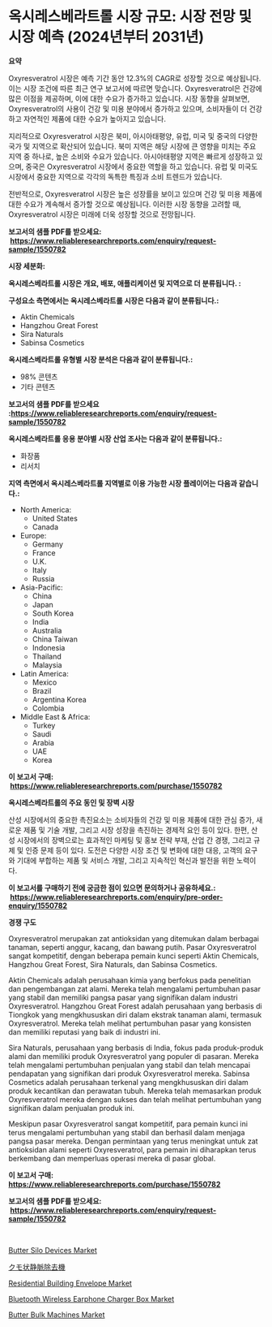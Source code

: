 <p><h1>옥시레스베라트롤 시장 규모: 시장 전망 및 시장 예측 (2024년부터 2031년)</h1></p><p><strong>요약</strong></p>
<p><p>Oxyresveratrol 시장은 예측 기간 동안 12.3%의 CAGR로 성장할 것으로 예상됩니다. 이는 시장 조건에 따른 최근 연구 보고서에 따르면 맞습니다. Oxyresveratrol은 건강에 많은 이점을 제공하며, 이에 대한 수요가 증가하고 있습니다. 시장 동향을 살펴보면, Oxyresveratrol의 사용이 건강 및 미용 분야에서 증가하고 있으며, 소비자들이 더 건강하고 자연적인 제품에 대한 수요가 높아지고 있습니다.</p><p>지리적으로 Oxyresveratrol 시장은 북미, 아시아태평양, 유럽, 미국 및 중국의 다양한 국가 및 지역으로 확산되어 있습니다. 북미 지역은 해당 시장에 큰 영향을 미치는 주요 지역 중 하나로, 높은 소비와 수요가 있습니다. 아시아태평양 지역은 빠르게 성장하고 있으며, 중국은 Oxyresveratrol 시장에서 중요한 역할을 하고 있습니다. 유럽 및 미국도 시장에서 중요한 지역으로 각각의 독특한 특징과 소비 트렌드가 있습니다.</p><p>전반적으로, Oxyresveratrol 시장은 높은 성장률을 보이고 있으며 건강 및 미용 제품에 대한 수요가 계속해서 증가할 것으로 예상됩니다. 이러한 시장 동향을 고려할 때, Oxyresveratrol 시장은 미래에 더욱 성장할 것으로 전망됩니다.</p></p>
<p><strong>보고서의 샘플 PDF를 받으세요: &nbsp;<a href="https://www.reliableresearchreports.com/enquiry/request-sample/1550782">https://www.reliableresearchreports.com/enquiry/request-sample/1550782</a></strong></p>
<p><strong>시장 세분화:</strong></p>
<p><strong> 옥시레스베라트롤 시장은 개요, 배포, 애플리케이션 및 지역으로 더 분류됩니다. :</strong></p>
<p><strong>구성요소 측면에서는 옥시레스베라트롤 시장은 다음과 같이 분류됩니다.:</strong></p>
<p><ul><li>Aktin Chemicals</li><li>Hangzhou Great Forest</li><li>Sira Naturals</li><li>Sabinsa Cosmetics</li></ul></p>
<p><strong> 옥시레스베라트롤 유형별 시장 분석은 다음과 같이 분류됩니다.:</strong></p>
<p><ul><li>98% 콘텐츠</li><li>기타 콘텐츠</li></ul></p>
<p><strong>보고서의 샘플 PDF를 받으세요 :<a href="https://www.reliableresearchreports.com/enquiry/request-sample/1550782">https://www.reliableresearchreports.com/enquiry/request-sample/1550782</a></strong></p>
<p><strong> 옥시레스베라트롤 응용 분야별 시장 산업 조사는 다음과 같이 분류됩니다.:</strong></p>
<p><ul><li>화장품</li><li>리서치</li></ul></p>
<p><strong>지역 측면에서 옥시레스베라트롤 지역별로 이용 가능한 시장 플레이어는 다음과 같습니다.:</strong></p>
<p><ul>
    <li>
        North America:
        <ul>
            <li>United States</li>
            <li>Canada</li>
        </ul>
    </li>
    <li>
        Europe:
        <ul>
            <li>Germany</li>
            <li>France</li>
            <li>U.K.</li>
            <li>Italy</li>
            <li>Russia</li>
        </ul>
    </li>
    <li>
        Asia-Pacific:
        <ul>
            <li>China</li>
            <li>Japan</li>
            <li>South Korea</li>
            <li>India</li>
            <li>Australia</li>
            <li>China Taiwan</li>
            <li>Indonesia</li>
            <li>Thailand</li>
            <li>Malaysia</li>
        </ul>
    </li>
    <li>
        Latin America:
        <ul>
            <li>Mexico</li>
            <li>Brazil</li>
            <li>Argentina Korea</li>
            <li>Colombia</li>
        </ul>
    </li>
    <li>
        Middle East & Africa:
        <ul>
            <li>Turkey</li>
            <li>Saudi</li>
            <li>Arabia</li>
            <li>UAE</li>
            <li>Korea</li>
        </ul>
    </li>
    </ul></p>
<p><strong>이 보고서 구매: &nbsp;<a href="https://www.reliableresearchreports.com/purchase/1550782">https://www.reliableresearchreports.com/purchase/1550782</a></strong></p>
<p><strong>옥시레스베라트롤의 주요 동인 및 장벽 시장</strong></p>
<p><p>산성 시장에서의 중요한 촉진요소는 소비자들의 건강 및 미용 제품에 대한 관심 증가, 새로운 제품 및 기술 개발, 그리고 시장 성장을 촉진하는 경제적 요인 등이 있다. 한편, 산성 시장에서의 장벽으로는 효과적인 마케팅 및 홍보 전략 부재, 산업 간 경쟁, 그리고 규제 및 인증 문제 등이 있다. 도전은 다양한 시장 조건 및 변화에 대한 대응, 고객의 요구와 기대에 부합하는 제품 및 서비스 개발, 그리고 지속적인 혁신과 발전을 위한 노력이다.</p></p>
<p><strong>이 보고서를 구매하기 전에 궁금한 점이 있으면 문의하거나 공유하세요.: &nbsp;<a href="https://www.reliableresearchreports.com/enquiry/pre-order-enquiry/1550782">https://www.reliableresearchreports.com/enquiry/pre-order-enquiry/1550782</a></strong></p>
<p><strong>경쟁 구도</strong></p>
<p><p>Oxyresveratrol merupakan zat antioksidan yang ditemukan dalam berbagai tanaman, seperti anggur, kacang, dan bawang putih. Pasar Oxyresveratrol sangat kompetitif, dengan beberapa pemain kunci seperti Aktin Chemicals, Hangzhou Great Forest, Sira Naturals, dan Sabinsa Cosmetics.</p><p>Aktin Chemicals adalah perusahaan kimia yang berfokus pada penelitian dan pengembangan zat alami. Mereka telah mengalami pertumbuhan pasar yang stabil dan memiliki pangsa pasar yang signifikan dalam industri Oxyresveratrol. Hangzhou Great Forest adalah perusahaan yang berbasis di Tiongkok yang mengkhususkan diri dalam ekstrak tanaman alami, termasuk Oxyresveratrol. Mereka telah melihat pertumbuhan pasar yang konsisten dan memiliki reputasi yang baik di industri ini.</p><p>Sira Naturals, perusahaan yang berbasis di India, fokus pada produk-produk alami dan memiliki produk Oxyresveratrol yang populer di pasaran. Mereka telah mengalami pertumbuhan penjualan yang stabil dan telah mencapai pendapatan yang signifikan dari produk Oxyresveratrol mereka. Sabinsa Cosmetics adalah perusahaan terkenal yang mengkhususkan diri dalam produk kecantikan dan perawatan tubuh. Mereka telah memasarkan produk Oxyresveratrol mereka dengan sukses dan telah melihat pertumbuhan yang signifikan dalam penjualan produk ini.</p><p>Meskipun pasar Oxyresveratrol sangat kompetitif, para pemain kunci ini terus mengalami pertumbuhan yang stabil dan berhasil dalam menjaga pangsa pasar mereka. Dengan permintaan yang terus meningkat untuk zat antioksidan alami seperti Oxyresveratrol, para pemain ini diharapkan terus berkembang dan memperluas operasi mereka di pasar global.</p></p>
<p><strong>이 보고서 구매: &nbsp; <a href="https://www.reliableresearchreports.com/purchase/1550782">https://www.reliableresearchreports.com/purchase/1550782</a></strong></p>
<p><strong>보고서의 샘플 PDF를 받으세요: &nbsp;<a href="https://www.reliableresearchreports.com/enquiry/request-sample/1550782">https://www.reliableresearchreports.com/enquiry/request-sample/1550782</a></strong><strong></strong></p>
<p>&nbsp;</p>
<p><p><a href="https://issuu.com/reportprime-2/docs/butter-silo-devices-market-size-2030.pptx">Butter Silo Devices Market</a></p><p><a href="https://github.com/adcxff01450218/Market-Research-Report-List-1/blob/main/29049867383.md">クモ状静脈除去機</a></p><p><a href="https://fuschia-pecorino-a6d.notion.site/Residential-Building-Envelope-Market-Offer-Valuable-Insights-into-Market-Size-Market-Share-Market--be63beb89f944c82b5bc15a6b5a6b961">Residential Building Envelope Market</a></p><p><a href="https://github.com/sonuprakash1/Market-Research-Report-List-2/blob/main/bluetooth-wireless-earphone-charger-box-market.md">Bluetooth Wireless Earphone Charger Box Market</a></p><p><a href="https://issuu.com/reportprime-2/docs/butter-bulk-machines-market-size-2030.pptx">Butter Bulk Machines Market</a></p></p>